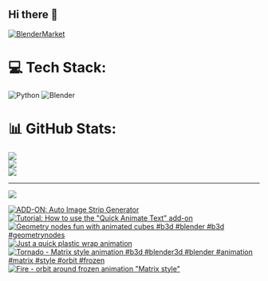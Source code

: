## Hi there 👋

<!--
**luckychris/luckychris** is a ✨ _special_ ✨ repository because its `README.md` (this file) appears on your GitHub profile.

Here are some ideas to get you started:

- 🔭 I’m currently working on ...
- 🌱 I’m currently learning ...
- 👯 I’m looking to collaborate on ...
- 🤔 I’m looking for help with ...
- 💬 Ask me about ...
- 📫 How to reach me: https://www.instagram.com/blender.fun/
- 😄 Pronouns: ...
- ⚡ Fun fact: ...
-->


[![BlenderMarket](https://assets.superhivemarket.com/site_assets/blendermarketlogo.png)](https://blendermarket.com/creators/blenderfun)

# 💻 Tech Stack:
![Python](https://img.shields.io/badge/python-3670A0?style=for-the-badge&logo=python&logoColor=ffdd54) ![Blender](https://img.shields.io/badge/blender-%23F5792A.svg?style=for-the-badge&logo=blender&logoColor=white)
# 📊 GitHub Stats:
![](https://github-readme-stats.vercel.app/api?username=luckychris&theme=great-gatsby&hide_border=false&include_all_commits=false&count_private=false)<br/>
![](https://github-readme-streak-stats.herokuapp.com/?user=luckychris&theme=great-gatsby&hide_border=false)<br/>
![](https://github-readme-stats.vercel.app/api/top-langs/?username=luckychris&theme=great-gatsby&hide_border=false&include_all_commits=false&count_private=false&layout=compact)

---
[![](https://visitcount.itsvg.in/api?id=luckychris&icon=0&color=0)](https://visitcount.itsvg.in)

<!-- Proudly created with GPRM ( https://gprm.itsvg.in ) -->

<!-- BEGIN YOUTUBE-CARDS -->
[![ADD-ON: Auto Image Strip Generator](https://ytcards.demolab.com/?id=crRxNO58weE&title=ADD-ON%3A+Auto+Image+Strip+Generator&lang=en&timestamp=1755194642&background_color=%230d1117&title_color=%23ffffff&stats_color=%23dedede&max_title_lines=1&width=250&border_radius=5 "ADD-ON: Auto Image Strip Generator")](https://www.youtube.com/watch?v=crRxNO58weE)
[![Tutorial: How to use the "Quick Animate Text" add-on](https://ytcards.demolab.com/?id=qSINSe2DL_M&title=Tutorial%3A+How+to+use+the+%22Quick+Animate+Text%22+add-on&lang=en&timestamp=1755109430&background_color=%230d1117&title_color=%23ffffff&stats_color=%23dedede&max_title_lines=1&width=250&border_radius=5 "Tutorial: How to use the \"Quick Animate Text\" add-on")](https://www.youtube.com/watch?v=qSINSe2DL_M)
[![Geometry nodes fun with animated cubes #b3d #blender #b3d #geometrynodes](https://ytcards.demolab.com/?id=HbRFdK44xQU&title=Geometry+nodes+fun+with+animated+cubes+%23b3d+%23blender+%23b3d+%23geometrynodes&lang=en&timestamp=1754888418&background_color=%230d1117&title_color=%23ffffff&stats_color=%23dedede&max_title_lines=1&width=250&border_radius=5 "Geometry nodes fun with animated cubes #b3d #blender #b3d #geometrynodes")](https://www.youtube.com/watch?v=HbRFdK44xQU)
[![Just a quick plastic wrap animation](https://ytcards.demolab.com/?id=Vj18bdbb-us&title=Just+a+quick+plastic+wrap+animation&lang=en&timestamp=1754803555&background_color=%230d1117&title_color=%23ffffff&stats_color=%23dedede&max_title_lines=1&width=250&border_radius=5 "Just a quick plastic wrap animation")](https://www.youtube.com/watch?v=Vj18bdbb-us)
[![Tornado - Matrix style animation #b3d #blender3d #blender #animation #matrix #style #orbit #frozen](https://ytcards.demolab.com/?id=o_1KkZA-cNM&title=Tornado+-+Matrix+style+animation+%23b3d+%23blender3d+%23blender+%23animation+%23matrix+%23style+%23orbit+%23frozen&lang=en&timestamp=1754664231&background_color=%230d1117&title_color=%23ffffff&stats_color=%23dedede&max_title_lines=1&width=250&border_radius=5 "Tornado - Matrix style animation #b3d #blender3d #blender #animation #matrix #style #orbit #frozen")](https://www.youtube.com/shorts/o_1KkZA-cNM)
[![Fire - orbit around frozen animation "Matrix style"](https://ytcards.demolab.com/?id=p913R_ZiuDU&title=Fire+-+orbit+around+frozen+animation+%22Matrix+style%22&lang=en&timestamp=1754574599&background_color=%230d1117&title_color=%23ffffff&stats_color=%23dedede&max_title_lines=1&width=250&border_radius=5 "Fire - orbit around frozen animation \"Matrix style\"")](https://www.youtube.com/watch?v=p913R_ZiuDU)
<!-- END YOUTUBE-CARDS -->

